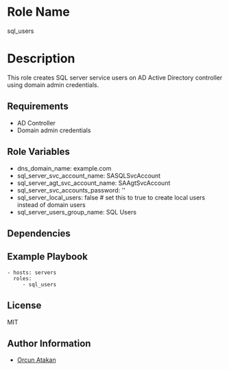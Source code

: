Role Name
=========

sql_users

Description
=========

This role creates SQL server service users on AD Active Directory controller using domain admin credentials.


Requirements
------------

- AD Controller
- Domain admin credentials

Role Variables
--------------

- dns_domain_name: example.com
- sql_server_svc_account_name: SASQLSvcAccount
- sql_server_agt_svc_account_name: SAAgtSvcAccount
- sql_server_svc_accounts_password: ''
- sql_server_local_users: false # set this to true to create local users instead of domain users
- sql_server_users_group_name: SQL Users

Dependencies
------------



Example Playbook
----------------

    - hosts: servers
      roles:
         - sql_users

License
-------

MIT

Author Information
------------------

- [Orcun Atakan](https://github.com/oatakan/)